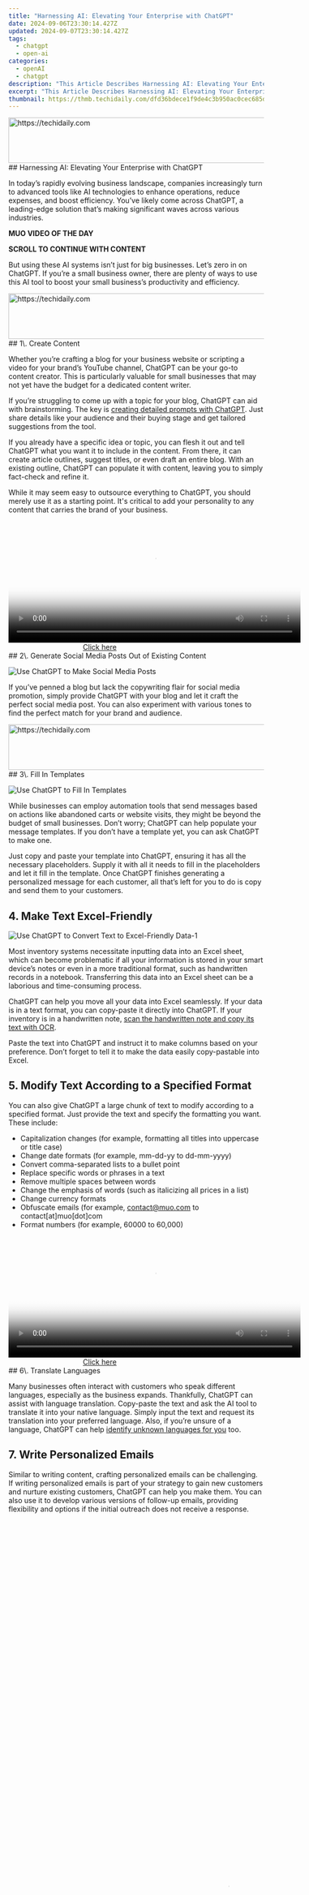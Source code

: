 ```yaml
---
title: "Harnessing AI: Elevating Your Enterprise with ChatGPT"
date: 2024-09-06T23:30:14.427Z
updated: 2024-09-07T23:30:14.427Z
tags:
  - chatgpt
  - open-ai
categories:
  - openAI
  - chatgpt
description: "This Article Describes Harnessing AI: Elevating Your Enterprise with ChatGPT"
excerpt: "This Article Describes Harnessing AI: Elevating Your Enterprise with ChatGPT"
thumbnail: https://thmb.techidaily.com/dfd36bdece1f9de4c3b950ac0cec685d6ee5d1281721c2dd1a2340c4240b4f62.png
---
```


<!-- affiliate ads begin -->
<a href="https://appsumo.8odi.net/c/5597632/2132161/7443" target="_top" id="2132161">
  <img src="//a.impactradius-go.com/display-ad/7443-2132161" border="0" alt="https://techidaily.com" width="728" height="90"/>
</a>
<img height="0" width="0" src="https://appsumo.8odi.net/i/5597632/2132161/7443" style="position:absolute;visibility:hidden;" border="0" />
<!-- affiliate ads end -->
## Harnessing AI: Elevating Your Enterprise with ChatGPT

 In today’s rapidly evolving business landscape, companies increasingly turn to advanced tools like AI technologies to enhance operations, reduce expenses, and boost efficiency. You’ve likely come across ChatGPT, a leading-edge solution that’s making significant waves across various industries.

**MUO VIDEO OF THE DAY**

**SCROLL TO CONTINUE WITH CONTENT**

 But using these AI systems isn’t just for big businesses. Let’s zero in on ChatGPT. If you’re a small business owner, there are plenty of ways to use this AI tool to boost your small business’s productivity and efficiency.

<!-- affiliate ads begin -->
<a href="https://appsumo.8odi.net/c/5597632/2130875/7443" target="_top" id="2130875">
  <img src="//a.impactradius-go.com/display-ad/7443-2130875" border="0" alt="https://techidaily.com" width="728" height="90"/>
</a>
<img height="0" width="0" src="https://appsumo.8odi.net/i/5597632/2130875/7443" style="position:absolute;visibility:hidden;" border="0" />
<!-- affiliate ads end -->
## 1\. Create Content

 Whether you’re crafting a blog for your business website or scripting a video for your brand’s YouTube channel, ChatGPT can be your go-to content creator. This is particularly valuable for small businesses that may not yet have the budget for a dedicated content writer.

 If you’re struggling to come up with a topic for your blog, ChatGPT can aid with brainstorming. The key is [creating detailed prompts with ChatGPT](https://www.makeuseof.com/prompting-techniques-to-improve-chatgpt-responses/). Just share details like your audience and their buying stage and get tailored suggestions from the tool.

 If you already have a specific idea or topic, you can flesh it out and tell ChatGPT what you want it to include in the content. From there, it can create article outlines, suggest titles, or even draft an entire blog. With an existing outline, ChatGPT can populate it with content, leaving you to simply fact-check and refine it.

 While it may seem easy to outsource everything to ChatGPT, you should merely use it as a starting point. It's critical to add your personality to any content that carries the brand of your business.

<!-- affiliate ads begin -->
<span id="1982570">
					<video width="576" height="240" style="cursor:pointer"
           poster="//a.impactradius-go.com/display-clicktoplayimage/1982570.png"
           onclick="if(!this.playClicked){this.play();this.setAttribute('controls',true);this.playClicked=true;}">
	   <source src="//a.impactradius-go.com/display-ad/22993-1982570">
	   <img src="//a.impactradius-go.com/display-clicktoplayimage/1982570.png" style="border: none; height: 100%; width: 100%; object-fit: contain">
	</video>
	<div style="width:360px;text-align:center"><a href="javascript:window.open(decodeURIComponent('https%3A%2F%2Fhomestyler.sjv.io%2Fc%2F5597632%2F1982570%2F22993'), '_blank');void(0);">Click here</a></div>
</span>
<img height="0" width="0" src="https://imp.pxf.io/i/5597632/1982570/22993" style="position:absolute;visibility:hidden;" border="0" />
<!-- affiliate ads end -->
## 2\. Generate Social Media Posts Out of Existing Content

![Use ChatGPT to Make Social Media Posts](https://static1.makeuseofimages.com/wordpress/wp-content/uploads/2023/08/use-chatgpt-to-make-social-media-posts.jpg)

 If you’ve penned a blog but lack the copywriting flair for social media promotion, simply provide ChatGPT with your blog and let it craft the perfect social media post. You can also experiment with various tones to find the perfect match for your brand and audience.

<!-- affiliate ads begin -->
<a href="https://ephamedtechinc.pxf.io/c/5597632/2130528/26400" target="_top" id="2130528">
  <img src="//a.impactradius-go.com/display-ad/26400-2130528" border="0" alt="https://techidaily.com" width="728" height="90"/>
</a>
<img height="0" width="0" src="https://ephamedtechinc.pxf.io/i/5597632/2130528/26400" style="position:absolute;visibility:hidden;" border="0" />
<!-- affiliate ads end -->
## 3\. Fill In Templates

![Use ChatGPT to Fill In Templates](https://static1.makeuseofimages.com/wordpress/wp-content/uploads/2023/08/use-chatgpt-to-fill-in-templates.jpeg)

 While businesses can employ automation tools that send messages based on actions like abandoned carts or website visits, they might be beyond the budget of small businesses. Don’t worry; ChatGPT can help populate your message templates. If you don’t have a template yet, you can ask ChatGPT to make one.

 Just copy and paste your template into ChatGPT, ensuring it has all the necessary placeholders. Supply it with all it needs to fill in the placeholders and let it fill in the template. Once ChatGPT finishes generating a personalized message for each customer, all that’s left for you to do is copy and send them to your customers.

## 4\. Make Text Excel-Friendly

![Use ChatGPT to Convert Text to Excel-Friendly Data-1](https://static1.makeuseofimages.com/wordpress/wp-content/uploads/2023/08/use-chatgpt-to-convert-text-to-excel-friendly-data-1.jpg)

 Most inventory systems necessitate inputting data into an Excel sheet, which can become problematic if all your information is stored in your smart device’s notes or even in a more traditional format, such as handwritten records in a notebook. Transferring this data into an Excel sheet can be a laborious and time-consuming process.

 ChatGPT can help you move all your data into Excel seamlessly. If your data is in a text format, you can copy-paste it directly into ChatGPT. If your inventory is in a handwritten note, [scan the handwritten note and copy its text with OCR](https://www.makeuseof.com/tag/convert-handwriting-text-ocr/).

 Paste the text into ChatGPT and instruct it to make columns based on your preference. Don’t forget to tell it to make the data easily copy-pastable into Excel.

## 5\. Modify Text According to a Specified Format

 You can also give ChatGPT a large chunk of text to modify according to a specified format. Just provide the text and specify the formatting you want. These include:

* Capitalization changes (for example, formatting all titles into uppercase or title case)
* Change date formats (for example, mm-dd-yy to dd-mm-yyyy)
* Convert comma-separated lists to a bullet point
* Replace specific words or phrases in a text
* Remove multiple spaces between words
* Change the emphasis of words (such as italicizing all prices in a list)
* Change currency formats
* Obfuscate emails (for example, <contact@muo.com> to contact\[at\]muo\[dot\]com
* Format numbers (for example, 60000 to 60,000)

<!-- affiliate ads begin -->
<span id="1983588">
					<video width="576" height="240" style="cursor:pointer"
           poster="//a.impactradius-go.com/display-clicktoplayimage/1983588.png"
           onclick="if(!this.playClicked){this.play();this.setAttribute('controls',true);this.playClicked=true;}">
	   <source src="//a.impactradius-go.com/display-ad/22993-1983588">
	   <img src="//a.impactradius-go.com/display-clicktoplayimage/1983588.png" style="border: none; height: 100%; width: 100%; object-fit: contain">
	</video>
	<div style="width:360px;text-align:center"><a href="javascript:window.open(decodeURIComponent('https%3A%2F%2Fhomestyler.sjv.io%2Fc%2F5597632%2F1983588%2F22993'), '_blank');void(0);">Click here</a></div>
</span>
<img height="0" width="0" src="https://imp.pxf.io/i/5597632/1983588/22993" style="position:absolute;visibility:hidden;" border="0" />
<!-- affiliate ads end -->
## 6\. Translate Languages

 Many businesses often interact with customers who speak different languages, especially as the business expands. Thankfully, ChatGPT can assist with language translation. Copy-paste the text and ask the AI tool to translate it into your native language. Simply input the text and request its translation into your preferred language. Also, if you’re unsure of a language, ChatGPT can help [identify unknown languages for you](https://www.makeuseof.com/tag/what-language-is-this-5-online-tools-to-identify-almost-every-unknown-language/) too.

## 7\. Write Personalized Emails

 Similar to writing content, crafting personalized emails can be challenging. If writing personalized emails is part of your strategy to gain new customers and nurture existing customers, ChatGPT can help you make them. You can also use it to develop various versions of follow-up emails, providing flexibility and options if the initial outreach does not receive a response.

<!-- affiliate ads begin -->
<span id="1424528">
					<video width="864" height="1536" style="cursor:pointer"
           poster="//a.impactradius-go.com/display-clicktoplayimage/1424528.png"
           onclick="if(!this.playClicked){this.play();this.setAttribute('controls',true);this.playClicked=true;}">
	   <source src="//a.impactradius-go.com/display-ad/16446-1424528">
	   <img src="//a.impactradius-go.com/display-clicktoplayimage/1424528.png" style="border: none; height: 100%; width: 100%; object-fit: contain">
	</video>
	<div style="width:540px;text-align:center"><a href="javascript:window.open(decodeURIComponent('https%3A%2F%2Flaganoo.pxf.io%2Fc%2F5597632%2F1424528%2F16446'), '_blank');void(0);">Click here</a></div>
</span>
<img height="0" width="0" src="https://imp.pxf.io/i/5597632/1424528/16446" style="position:absolute;visibility:hidden;" border="0" />
<!-- affiliate ads end -->
## 8\. Create FAQ Lists

![Ask ChatGPT to Create FAQs](https://static1.makeuseofimages.com/wordpress/wp-content/uploads/2023/08/ask-chatgpt-to-create-faqs.jpeg)

<!-- affiliate ads begin -->
<span id="1982462">
					<video width="576" height="240" style="cursor:pointer"
           poster="//a.impactradius-go.com/display-clicktoplayimage/1982462.png"
           onclick="if(!this.playClicked){this.play();this.setAttribute('controls',true);this.playClicked=true;}">
	   <source src="//a.impactradius-go.com/display-ad/22993-1982462">
	   <img src="//a.impactradius-go.com/display-clicktoplayimage/1982462.png" style="border: none; height: 100%; width: 100%; object-fit: contain">
	</video>
	<div style="width:360px;text-align:center"><a href="javascript:window.open(decodeURIComponent('https%3A%2F%2Fhomestyler.sjv.io%2Fc%2F5597632%2F1982462%2F22993'), '_blank');void(0);">Click here</a></div>
</span>
<img height="0" width="0" src="https://imp.pxf.io/i/5597632/1982462/22993" style="position:absolute;visibility:hidden;" border="0" />
<!-- affiliate ads end -->
 Supply ChatGPT with details about your business, products, and target audience, and it can generate a list of FAQs tailored to your business. This can offer insights into what your customers are likely to inquire about. ChatGPT can also provide draft answers, leaving you to refine or correct them as needed.

## An AI Assistant for Your Small Business

 If you’re just starting a new business and don’t have the funds to hire an assistant, ChatGPT can greatly help smoothen your business operations, from general administrative tasks to content creation and marketing. But you still have to be careful with it's use, because it's not perfect. Review every document you create and iron out the mistakes. The trick is to use A.I. tools like ChatGPT as aids and not let them take over with you in the background.

**SCROLL TO CONTINUE WITH CONTENT**

 But using these AI systems isn’t just for big businesses. Let’s zero in on ChatGPT. If you’re a small business owner, there are plenty of ways to use this AI tool to boost your small business’s productivity and efficiency.


<ins class="adsbygoogle"
     style="display:block"
     data-ad-format="autorelaxed"
     data-ad-client="ca-pub-7571918770474297"
     data-ad-slot="1223367746"></ins>



<ins class="adsbygoogle"
     style="display:block"
     data-ad-client="ca-pub-7571918770474297"
     data-ad-slot="8358498916"
     data-ad-format="auto"
     data-full-width-responsive="true"></ins>

<span class="atpl-alsoreadstyle">Also read:</span>
<div><ul>
<li><a href="https://youtube-tips.techidaily.com/trategies-for-maximizing-youtube-view-counts-through-regular-uploads/"><u>[New] Strategies for Maximizing YouTube View Counts Through Regular Uploads</u></a></li>
<li><a href="https://twitter-videos.techidaily.com/updated-all-about-2023s-twitter-live-vids-for-2024/"><u>[Updated] All About 2023'S Twitter Live Vids for 2024</u></a></li>
<li><a href="https://snapchat-videos.techidaily.com/updated-in-2024-sonic-steps-to-better-snapchat-videos/"><u>[Updated] In 2024, Sonic Steps to Better Snapchat Videos</u></a></li>
<li><a href="https://location-fake.techidaily.com/10-best-fake-gps-location-spoofers-for-zte-blade-a73-5g-drfone-by-drfone-virtual-android/"><u>10 Best Fake GPS Location Spoofers for ZTE Blade A73 5G | Dr.fone</u></a></li>
<li><a href="https://win11.techidaily.com/addressing-windows-lag-on-extended-screens/"><u>Addressing Windows Lag on Extended Screens</u></a></li>
<li><a href="https://tech-savvy.techidaily.com/ais-interactive-voice-turning-prompts-into-meaningful-exchanges/"><u>AI's Interactive Voice: Turning Prompts Into Meaningful Exchanges</u></a></li>
<li><a href="https://tech-savvy.techidaily.com/avoiding-unoriginal-content-in-ai-dialogue/"><u>Avoiding Unoriginal Content in AI Dialogue</u></a></li>
<li><a href="https://tech-savvy.techidaily.com/claudios-battle-for-productivity-gpt-vs-everyday-task-helper/"><u>Claudio's Battle for Productivity: GPT Vs. Everyday Task Helper</u></a></li>
<li><a href="https://youtube-zero.techidaily.com/ing-success-in-youtubes-creator-hub/"><u>Crafting Success in YouTube's Creator Hub</u></a></li>
<li><a href="https://tech-savvy.techidaily.com/excavate-new-reads-discover-these-5-leading-ai-powered-book-services/"><u>Excavate New Reads: Discover These 5 Leading AI-Powered Book Services</u></a></li>
<li><a href="https://tech-savvy.techidaily.com/exploring-chatgpt-transforming-ideas-into-ai-generated-reality/"><u>Exploring ChatGPT: Transforming Ideas Into AI-Generated Reality</u></a></li>
<li><a href="https://tech-savvy.techidaily.com/geminis-milestone-redefining-value-at-1m-tokens/"><u>Gemini's Milestone: Redefining Value at $1M Tokens</u></a></li>
<li><a href="https://tech-savvy.techidaily.com/go-mobile-bings-intelligent-search-for-your-devices-now/"><u>Go Mobile: Bing’s Intelligent Search for Your Devices Now.</u></a></li>
<li><a href="https://apple-account.techidaily.com/how-to-erase-an-iphone-se-2022-without-apple-id-by-drfone-ios/"><u>How to Erase an iPhone SE (2022) without Apple ID?</u></a></li>
<li><a href="https://apple-account.techidaily.com/how-to-fix-apple-id-verification-code-not-working-on-apple-iphone-12-pro-by-drfone-ios/"><u>How To Fix Apple ID Verification Code Not Working On Apple iPhone 12 Pro</u></a></li>
<li><a href="https://techidaily.com/how-to-transfer-data-from-apple-iphone-14-pro-to-other-iphone-11-pro-devices-drfone-by-drfone-transfer-data-from-ios-transfer-data-from-ios/"><u>How To Transfer Data From Apple iPhone 14 Pro To Other iPhone 11 Pro devices? | Dr.fone</u></a></li>
<li><a href="https://some-guidance.techidaily.com/in-2024-the-essence-of-interactive-virtuality/"><u>In 2024, The Essence of Interactive Virtuality</u></a></li>
<li><a href="https://hardware-updates.techidaily.com/latest-epson-ds-30-all-in-one-printer-driver-compatible-with-windows-11-8-and-7-download-now/"><u>Latest Epson DS 30 All-in-One Printer Driver Compatible with Windows 11, 8 & 7 – Download Now!</u></a></li>
<li><a href="https://youtube-clips.techidaily.com/leveraging-wirecast-technology-for-dynamic-youtube-live-experiences/"><u>Leveraging WireCast Technology for Dynamic Youtube Live Experiences</u></a></li>
<li><a href="https://tech-savvy.techidaily.com/love-in-a-digital-age-chatgpt-to-the-rescue/"><u>Love in a Digital Age: ChatGPT to the Rescue</u></a></li>
<li><a href="https://tech-savvy.techidaily.com/mastering-dungeon-architects-tools-gpt-generative-ai-in-character-design/"><u>Mastering Dungeon Architects' Tools: GPT, Generative AI in Character Design</u></a></li>
<li><a href="https://tech-savvy.techidaily.com/overcoming-chatgpt-barriers-to-entry-effortlessly/"><u>Overcoming ChatGPT Barriers to Entry Effortlessly</u></a></li>
<li><a href="https://graphic-issues.techidaily.com/overhauling-obscured-screens-of-desktops-and-laptops/"><u>Overhauling Obscured Screens of Desktops and Laptops</u></a></li>
<li><a href="https://tech-savvy.techidaily.com/pioneering-advanced-fabrication-with-ai-powered-chatgpt/"><u>Pioneering Advanced Fabrication with AI-Powered ChatGPT</u></a></li>
<li><a href="https://os-tips.techidaily.com/reviving-battery-life-7-proven-strategies-to-get-your-android-phone-charging-again/"><u>Reviving Battery Life: 7 Proven Strategies to Get Your Android Phone Charging Again</u></a></li>
<li><a href="https://tech-savvy.techidaily.com/revolutionize-healthcare-and-nutrition-with-gpt-plugins/"><u>Revolutionize Healthcare & Nutrition with GPT Plugins</u></a></li>
<li><a href="https://screen-activity-recording.techidaily.com/screen-recorder-showdown-apowersoft-vs-others-for-2024/"><u>Screen Recorder Showdown  Apowersoft vs Others for 2024</u></a></li>
<li><a href="https://win-answers.techidaily.com/stabilize-your-pc-experience-with-these-tips-to-prevent-halo-infinite-crashes/"><u>Stabilize Your PC Experience with These Tips to Prevent Halo Infinite Crashes</u></a></li>
<li><a href="https://tech-savvy.techidaily.com/the-beginners-path-to-auto-gpt-installation-in-ubuntu/"><u>The Beginner's Path to Auto-GPT Installation in Ubuntu</u></a></li>
<li><a href="https://tech-savvy.techidaily.com/top-three-ai-battles-chatgpt-microsoft-bing-ai-and-google-bard/"><u>Top Three AI Battles: ChatGPT, Microsoft Bing AI, and Google Bard</u></a></li>
<li><a href="https://tech-savvy.techidaily.com/trio-showdown-gpt-microsofts-bing-ai-and-googles-bard-conquerors/"><u>Trio Showdown: GPT, Microsoft's Bing AI & Google's Bard Conquerors</u></a></li>
<li><a href="https://tech-savvy.techidaily.com/truthcoin-exposed-fact-or-fiction/"><u>TruthCoin Exposed: Fact or Fiction?</u></a></li>
<li><a href="https://tech-savvy.techidaily.com/understanding-ransomware-decode-on-the-go-tech-guide/"><u>Understanding Ransomware Decode - On-the-Go Tech Guide</u></a></li>
<li><a href="https://some-guidance.techidaily.com/unlocking-time-lapse-potential-on-samsung-screens-for-2024/"><u>Unlocking Time-Lapse Potential on Samsung Screens for 2024</u></a></li>
<li><a href="https://tech-savvy.techidaily.com/unsubscribe-from-gpt-communication/"><u>Unsubscribe From GPT Communication</u></a></li>
<li><a href="https://ai-vdieo-software.techidaily.com/updated-mastering-video-speed-a-step-by-step-camtasia-tutorial/"><u>Updated Mastering Video Speed A Step-by-Step Camtasia Tutorial</u></a></li>
<li><a href="https://tech-savvy.techidaily.com/why-trusting-ai-for-windows-11-unlocks-is-risky-business/"><u>Why Trusting AI for Windows 11 Unlocks Is Risky Business</u></a></li>
</ul></div>
